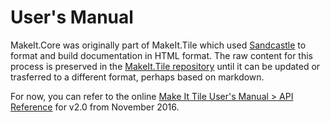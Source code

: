 # User's Manual

MakeIt.Core was originally part of MakeIt.Tile which used [Sandcastle](https://github.com/EWSoftware/SHFB)
to format and build documentation in HTML format. The raw content for this
process is preserved in the [MakeIt.Tile repository](https://github.com/againey/MakeIt.Tile)
until it can be updated or trasferred to a different format, perhaps based on
markdown.

For now, you can refer to the online
[Make It Tile User's Manual > API Reference](https://experilous.com/1/product/make-it-tile/2.0/documentation/html/R_Project_API_Reference.htm)
for v2.0 from November 2016.
